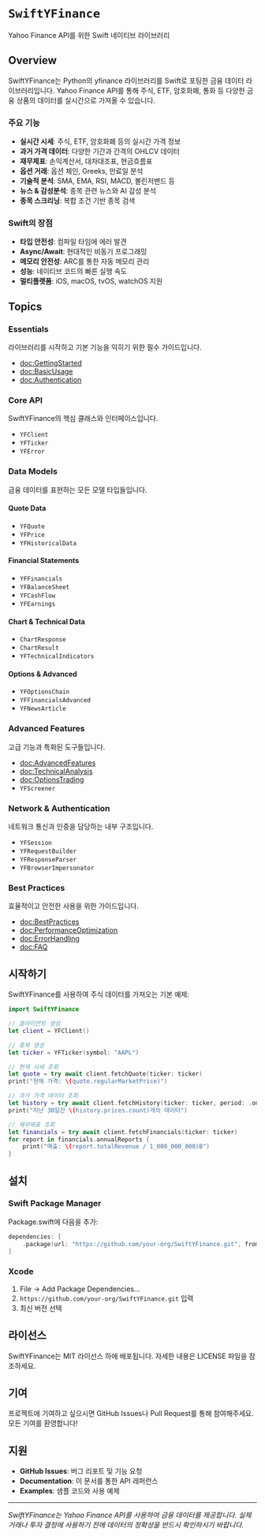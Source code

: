 # ``SwiftYFinance``

Yahoo Finance API를 위한 Swift 네이티브 라이브러리

## Overview

SwiftYFinance는 Python의 yfinance 라이브러리를 Swift로 포팅한 금융 데이터 라이브러리입니다. Yahoo Finance API를 통해 주식, ETF, 암호화폐, 통화 등 다양한 금융 상품의 데이터를 실시간으로 가져올 수 있습니다.

### 주요 기능

- **실시간 시세**: 주식, ETF, 암호화폐 등의 실시간 가격 정보
- **과거 가격 데이터**: 다양한 기간과 간격의 OHLCV 데이터
- **재무제표**: 손익계산서, 대차대조표, 현금흐름표
- **옵션 거래**: 옵션 체인, Greeks, 만료일 분석
- **기술적 분석**: SMA, EMA, RSI, MACD, 볼린저밴드 등
- **뉴스 & 감성분석**: 종목 관련 뉴스와 AI 감성 분석
- **종목 스크리닝**: 복합 조건 기반 종목 검색

### Swift의 장점

- **타입 안전성**: 컴파일 타임에 에러 발견
- **Async/Await**: 현대적인 비동기 프로그래밍
- **메모리 안전성**: ARC를 통한 자동 메모리 관리
- **성능**: 네이티브 코드의 빠른 실행 속도
- **멀티플랫폼**: iOS, macOS, tvOS, watchOS 지원

## Topics

### Essentials

라이브러리를 시작하고 기본 기능을 익히기 위한 필수 가이드입니다.

- <doc:GettingStarted>
- <doc:BasicUsage>
- <doc:Authentication>

### Core API

SwiftYFinance의 핵심 클래스와 인터페이스입니다.

- ``YFClient``
- ``YFTicker``
- ``YFError``

### Data Models

금융 데이터를 표현하는 모든 모델 타입들입니다.

#### Quote Data
- ``YFQuote``
- ``YFPrice``
- ``YFHistoricalData``

#### Financial Statements
- ``YFFinancials``
- ``YFBalanceSheet``
- ``YFCashFlow``
- ``YFEarnings``

#### Chart & Technical Data
- ``ChartResponse``
- ``ChartResult``
- ``YFTechnicalIndicators``

#### Options & Advanced
- ``YFOptionsChain``
- ``YFFinancialsAdvanced``
- ``YFNewsArticle``

### Advanced Features

고급 기능과 특화된 도구들입니다.

- <doc:AdvancedFeatures>
- <doc:TechnicalAnalysis>
- <doc:OptionsTrading>
- ``YFScreener``

### Network & Authentication

네트워크 통신과 인증을 담당하는 내부 구조입니다.

- ``YFSession``
- ``YFRequestBuilder``
- ``YFResponseParser``
- ``YFBrowserImpersonator``

### Best Practices

효율적이고 안전한 사용을 위한 가이드입니다.

- <doc:BestPractices>
- <doc:PerformanceOptimization>
- <doc:ErrorHandling>
- <doc:FAQ>

## 시작하기

SwiftYFinance를 사용하여 주식 데이터를 가져오는 기본 예제:

```swift
import SwiftYFinance

// 클라이언트 생성
let client = YFClient()

// 종목 생성
let ticker = YFTicker(symbol: "AAPL")

// 현재 시세 조회
let quote = try await client.fetchQuote(ticker: ticker)
print("현재 가격: \(quote.regularMarketPrice)")

// 과거 가격 데이터 조회
let history = try await client.fetchHistory(ticker: ticker, period: .oneMonth)
print("지난 30일간 \(history.prices.count)개의 데이터")

// 재무제표 조회
let financials = try await client.fetchFinancials(ticker: ticker)
for report in financials.annualReports {
    print("매출: \(report.totalRevenue / 1_000_000_000)B")
}
```

## 설치

### Swift Package Manager

Package.swift에 다음을 추가:

```swift
dependencies: [
    .package(url: "https://github.com/your-org/SwiftYFinance.git", from: "1.0.0")
]
```

### Xcode

1. File → Add Package Dependencies...
2. `https://github.com/your-org/SwiftYFinance.git` 입력
3. 최신 버전 선택

## 라이선스

SwiftYFinance는 MIT 라이선스 하에 배포됩니다. 자세한 내용은 LICENSE 파일을 참조하세요.

## 기여

프로젝트에 기여하고 싶으시면 GitHub Issues나 Pull Request를 통해 참여해주세요. 모든 기여를 환영합니다!

## 지원

- **GitHub Issues**: 버그 리포트 및 기능 요청
- **Documentation**: 이 문서를 통한 API 레퍼런스
- **Examples**: 샘플 코드와 사용 예제

---

*SwiftYFinance는 Yahoo Finance API를 사용하여 금융 데이터를 제공합니다. 실제 거래나 투자 결정에 사용하기 전에 데이터의 정확성을 반드시 확인하시기 바랍니다.*